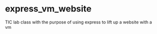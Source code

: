 # express_vm_website
TIC lab class with the purpose of using express to lift up a website with a vm
